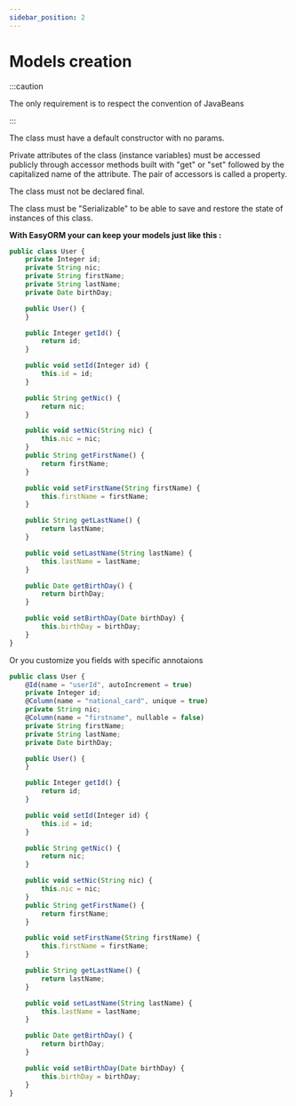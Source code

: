 ```yaml
---
sidebar_position: 2
---
```

# Models creation

:::caution

The only requirement is to respect the convention of JavaBeans

:::

The class must have a default constructor with no params.

Private attributes of the class (instance variables) must be accessed publicly through accessor methods built with "get" or "set" followed by the capitalized name of the attribute. The pair of accessors is called a property.

The class must not be declared final.

The class must be "Serializable" to be able to save and restore the state of instances of this class.

**With EasyORM your can keep your models just like this :**

```js
public class User {
    private Integer id;
    private String nic;
    private String firstName;
    private String lastName;
    private Date birthDay;

    public User() {
    }

    public Integer getId() {
        return id;
    }

    public void setId(Integer id) {
        this.id = id;
    }

    public String getNic() {
        return nic;
    }

    public void setNic(String nic) {
        this.nic = nic;
    }
    public String getFirstName() {
        return firstName;
    }

    public void setFirstName(String firstName) {
        this.firstName = firstName;
    }

    public String getLastName() {
        return lastName;
    }

    public void setLastName(String lastName) {
        this.lastName = lastName;
    }

    public Date getBirthDay() {
        return birthDay;
    }

    public void setBirthDay(Date birthDay) {
        this.birthDay = birthDay;
    }
}
```

Or you customize you fields with specific annotaions

```js
public class User {
    @Id(name = "userId", autoIncrement = true)
    private Integer id;
    @Column(name = "national_card", unique = true)
    private String nic;
    @Column(name = "firstname", nullable = false)
    private String firstName;
    private String lastName;
    private Date birthDay;

    public User() {
    }

    public Integer getId() {
        return id;
    }

    public void setId(Integer id) {
        this.id = id;
    }

    public String getNic() {
        return nic;
    }

    public void setNic(String nic) {
        this.nic = nic;
    }
    public String getFirstName() {
        return firstName;
    }

    public void setFirstName(String firstName) {
        this.firstName = firstName;
    }

    public String getLastName() {
        return lastName;
    }

    public void setLastName(String lastName) {
        this.lastName = lastName;
    }

    public Date getBirthDay() {
        return birthDay;
    }

    public void setBirthDay(Date birthDay) {
        this.birthDay = birthDay;
    }
}
```